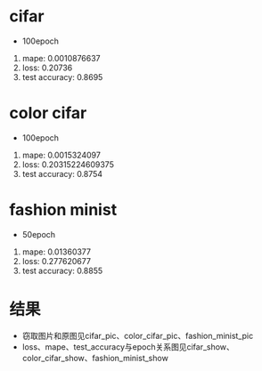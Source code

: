# cifar
+ 100epoch
1. mape: 0.0010876637
2. loss: 0.20736
3. test accuracy: 0.8695

# color cifar
+ 100epoch
1. mape: 0.0015324097
2. loss: 0.20315224609375
3. test accuracy: 0.8754

# fashion minist
+ 50epoch
1. mape: 0.01360377
2. loss: 0.277620677
3. test accuracy: 0.8855

# 结果
+ 窃取图片和原图见cifar_pic、color_cifar_pic、fashion_minist_pic
+ loss、mape、test_accuracy与epoch关系图见cifar_show、color_cifar_show、fashion_minist_show